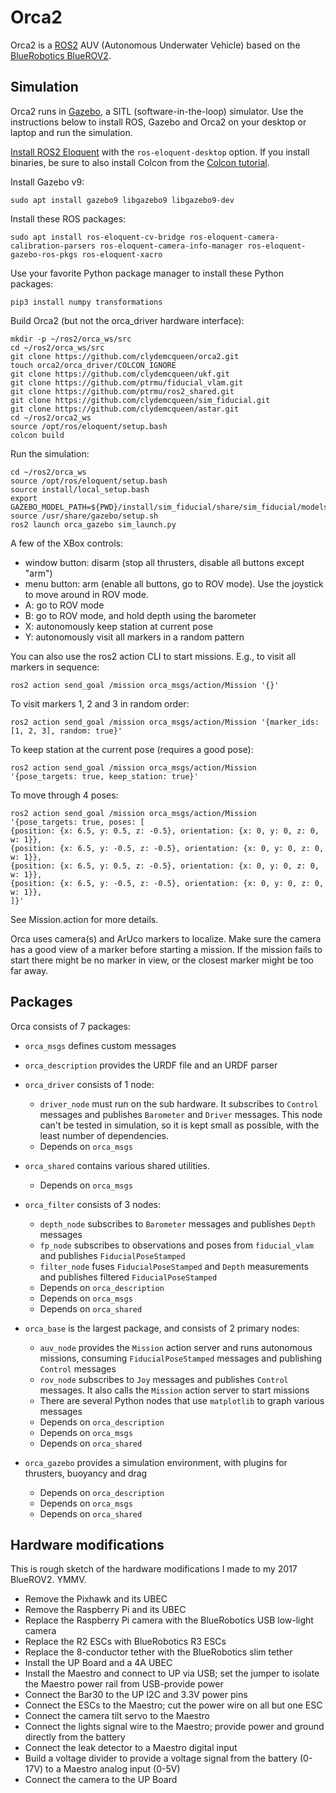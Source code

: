 # Orca2 #

Orca2 is a [ROS2](http://www.ros.org/) AUV (Autonomous Underwater Vehicle) based on the
[BlueRobotics BlueROV2](https://www.bluerobotics.com/store/rov/bluerov2/).

## Simulation

Orca2 runs in [Gazebo](http://gazebosim.org/), a SITL (software-in-the-loop) simulator.
Use the instructions below to install ROS, Gazebo and Orca2 on your desktop or laptop and run the simulation.

[Install ROS2 Eloquent](https://index.ros.org/doc/ros2/Installation/)
with the `ros-eloquent-desktop` option.
If you install binaries, be sure to also install Colcon from the
[Colcon tutorial](https://index.ros.org/doc/ros2/Tutorials/Colcon-Tutorial/).

Install Gazebo v9:
~~~
sudo apt install gazebo9 libgazebo9 libgazebo9-dev
~~~

Install these ROS packages:
~~~
sudo apt install ros-eloquent-cv-bridge ros-eloquent-camera-calibration-parsers ros-eloquent-camera-info-manager ros-eloquent-gazebo-ros-pkgs ros-eloquent-xacro
~~~

Use your favorite Python package manager to install these Python packages:
~~~
pip3 install numpy transformations
~~~

Build Orca2 (but not the orca_driver hardware interface):
~~~
mkdir -p ~/ros2/orca_ws/src
cd ~/ros2/orca_ws/src
git clone https://github.com/clydemcqueen/orca2.git
touch orca2/orca_driver/COLCON_IGNORE
git clone https://github.com/clydemcqueen/ukf.git
git clone https://github.com/ptrmu/fiducial_vlam.git
git clone https://github.com/ptrmu/ros2_shared.git
git clone https://github.com/clydemcqueen/sim_fiducial.git
git clone https://github.com/clydemcqueen/astar.git
cd ~/ros2/orca2_ws
source /opt/ros/eloquent/setup.bash
colcon build
~~~

Run the simulation:
~~~
cd ~/ros2/orca_ws
source /opt/ros/eloquent/setup.bash
source install/local_setup.bash
export GAZEBO_MODEL_PATH=${PWD}/install/sim_fiducial/share/sim_fiducial/models
source /usr/share/gazebo/setup.sh
ros2 launch orca_gazebo sim_launch.py
~~~

A few of the XBox controls:
* window button: disarm (stop all thrusters, disable all buttons except "arm")
* menu button: arm (enable all buttons, go to ROV mode). Use the joystick to move around in ROV mode.
* A: go to ROV mode
* B: go to ROV mode, and hold depth using the barometer
* X: autonomously keep station at current pose
* Y: autonomously visit all markers in a random pattern

You can also use the ros2 action CLI to start missions. E.g., to visit all markers in sequence:
~~~
ros2 action send_goal /mission orca_msgs/action/Mission '{}'
~~~

To visit markers 1, 2 and 3 in random order:
~~~
ros2 action send_goal /mission orca_msgs/action/Mission '{marker_ids: [1, 2, 3], random: true}'
~~~

To keep station at the current pose (requires a good pose):
~~~
ros2 action send_goal /mission orca_msgs/action/Mission '{pose_targets: true, keep_station: true}'
~~~

To move through 4 poses:
~~~
ros2 action send_goal /mission orca_msgs/action/Mission '{pose_targets: true, poses: [ 
{position: {x: 6.5, y: 0.5, z: -0.5}, orientation: {x: 0, y: 0, z: 0, w: 1}},
{position: {x: 6.5, y: -0.5, z: -0.5}, orientation: {x: 0, y: 0, z: 0, w: 1}},
{position: {x: 6.5, y: 0.5, z: -0.5}, orientation: {x: 0, y: 0, z: 0, w: 1}},
{position: {x: 6.5, y: -0.5, z: -0.5}, orientation: {x: 0, y: 0, z: 0, w: 1}},
]}'
~~~

See Mission.action for more details.

Orca uses camera(s) and ArUco markers to localize.
Make sure the camera has a good view of a marker before starting a mission.
If the mission fails to start there might be no marker in view, or the closest marker might be too far away.

## Packages

Orca consists of 7 packages:
* `orca_msgs` defines custom messages
* `orca_description` provides the URDF file and an URDF parser
* `orca_driver` consists of 1 node:
  * `driver_node` must run on the sub hardware. It subscribes to `Control` messages and 
  publishes `Barometer` and `Driver` messages. This node can't be tested in simulation,
  so it is kept small as possible, with the least number of dependencies.
  * Depends on `orca_msgs`

* `orca_shared` contains various shared utilities.
  * Depends on `orca_msgs`

* `orca_filter` consists of 3 nodes:
  * `depth_node` subscribes to `Barometer` messages and publishes `Depth` messages
  * `fp_node` subscribes to observations and poses from `fiducial_vlam` and publishes `FiducialPoseStamped`
  * `filter_node` fuses `FiducialPoseStamped` and `Depth` measurements and publishes filtered `FiducialPoseStamped`  
  * Depends on `orca_description`
  * Depends on `orca_msgs`
  * Depends on `orca_shared`

* `orca_base` is the largest package, and consists of 2 primary nodes:
  * `auv_node` provides the `Mission` action server and runs autonomous missions, consuming `FiducialPoseStamped`
   messages and publishing `Control` messages
  * `rov_node` subscribes to `Joy` messages and publishes `Control` messages.
It also calls the `Mission` action server to start missions
  * There are several Python nodes that use `matplotlib` to graph various messages
  * Depends on `orca_description`
  * Depends on `orca_msgs`
  * Depends on `orca_shared`

* `orca_gazebo` provides a simulation environment, with plugins for thrusters, buoyancy and drag
  * Depends on `orca_description`
  * Depends on `orca_msgs`
  * Depends on `orca_shared`

## Hardware modifications

This is rough sketch of the hardware modifications I made to my 2017 BlueROV2. YMMV.

* Remove the Pixhawk and its UBEC
* Remove the Raspberry Pi and its UBEC
* Replace the Raspberry Pi camera with the BlueRobotics USB low-light camera
* Replace the R2 ESCs with BlueRobotics R3 ESCs
* Replace the 8-conductor tether with the BlueRobotics slim tether
* Install the UP Board and a 4A UBEC
* Install the Maestro and connect to UP via USB; set the jumper to isolate the Maestro power rail from USB-provide power
* Connect the Bar30 to the UP I2C and 3.3V power pins
* Connect the ESCs to the Maestro; cut the power wire on all but one ESC
* Connect the camera tilt servo to the Maestro
* Connect the lights signal wire to the Maestro; provide power and ground directly from the battery
* Connect the leak detector to a Maestro digital input
* Build a voltage divider to provide a voltage signal from the battery (0-17V) to a Maestro analog input (0-5V)
* Connect the camera to the UP Board
